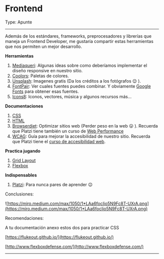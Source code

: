 # Frontend

Type: Apunte

---

Además de los estándares, frameworks, preprocesadores y librerías que maneja un Frontend Developer, me gustaría compartir estas herramientas que nos permiten un mejor desarrollo.

**Herramientas**

1. [Mediaqueri](https://mediaqueri.es/): Algunas ideas sobre como deberíamos implementar el diseño responsive en nuestro sitio.
2. [Coolors](https://coolors.co/palettes/trending): Paletas de colores.
3. [Unsplash](https://unsplash.com/): Imagenes gratis (Da los créditos a los fotógrafos 😉 ).
4. [FontPair](https://fontpair.co/): Ver cuales fuentes puedes combinar. Y obviamente [Google Fonts](https://fonts.google.com/) para obtener esas fuentes.
5. [Icons8](https://icons8.com/): Iconos, vectores, música y algunos recursos más…

**Documentaciones**

1. [CSS](https://cssreference.io/)
2. [HTML](https://htmlreference.io/)
3. [Browserdiet](https://browserdiet.com/es/): Optimizar sitios web (Perder peso en la web 😛 ). Recuerda que Platzi tiene también un curso de [Web Performance](https://platzi.com/clases/web-performance/)
4. [WCAG](http://www.sidar.org/traducciones/wcag20/es/): Guía para mejorar la accesibilidad de nuestro sitio. Recuerda que Platzi tiene el [curso de accesibilidad web](https://platzi.com/clases/accesibilidad-web/).

**Practica jugando**

1. [Grid Layout](https://cssgridgarden.com/#es)
2. [Flexbox](https://flexboxfroggy.com/#es)

**Indispensables**

1. [Platzi](https://platzi.com/clases/2008-html-css/31054-frontend/platzi.com): Para nunca pares de aprender 😉

Conclusiones: 

![https://miro.medium.com/max/1050/1*LAa6focIio5N9Fc8T-UXrA.png](https://miro.medium.com/max/1050/1*LAa6focIio5N9Fc8T-UXrA.png)

Recomendaciones: 

A tu documentación anexo estos dos para practicar CSS

[https://flukeout.github.io/](https://flukeout.github.io/)

[http://www.flexboxdefense.com/](http://www.flexboxdefense.com/)

---